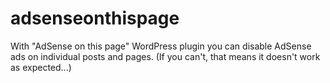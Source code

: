 adsenseonthispage
=================

With "AdSense on this page" WordPress plugin you can disable AdSense ads on individual posts and pages. (If you can't, that means it doesn't work as expected...)
